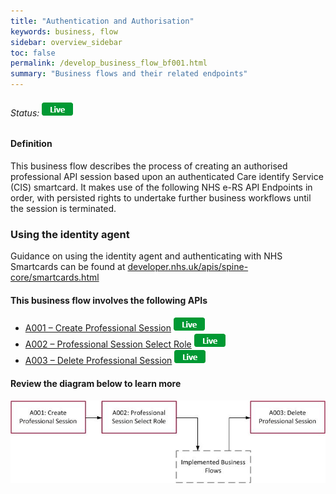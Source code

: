 ```yaml
---
title: "Authentication and Authorisation"
keywords: business, flow
sidebar: overview_sidebar
toc: false
permalink: /develop_business_flow_bf001.html
summary: "Business flows and their related endpoints"
---
```


###### Status: ![Live](images/icons/api_live.png)

#### Definition

This business flow describes the process of creating an authorised professional API session based upon an authenticated Care identify Service (CIS) smartcard. It makes use of the following NHS e-RS API Endpoints in order, with persisted rights to undertake further business workflows until the session is terminated.

### Using the identity agent
Guidance on using the identity agent and authenticating with NHS Smartcards can be found at [developer.nhs.uk/apis/spine-core/smartcards.html](https://developer.nhs.uk/apis/spine-core/smartcards.html)

#### This business flow involves the following APIs

* [A001 – Create Professional Session](explore_endpoint_a001.html) ![Live](images/icons/api_live.png)
* [A002 – Professional Session Select Role](explore_endpoint_a002.html) ![Live](images/icons/api_live.png)
* [A003 – Delete Professional Session](explore_endpoint_a003.html) ![Live](images/icons/api_live.png)

#### Review the diagram below to learn more

![BF001: Authentication and Authorisation](images/develop/BF001-Auth.jpg)
